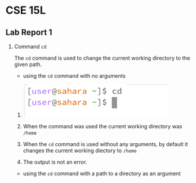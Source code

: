 # CSE 15L
## Lab Report 1
1. Command `cd`

   The `cd` command is used to change the current working directory to the given path.

   - using the `cd` command with no arguments

    1. ![Image](Screenshot%202024-01-11%20130911.png)
  
    2. When the command was used the current working directory was `/home`
  
    3. When the `cd` command is used without any arguments, by default it changes the current working diectory to `/home`
  
    4. The output is not an error.
  
   - using the `cd` command with a path to a directory as an argument
     
